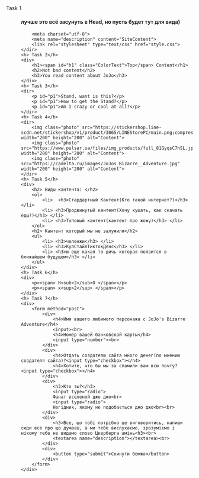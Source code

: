 <html>
<head>
	<title>Top content about JoJo</title>
</head>
<body>
    <h> Task 1</h>
	<dir>
    	<h4>лучше это всё засунуть в Head, но пусть будет тут для вида)</h4>
		
		<meta charset="utf-8">
		<meta name="description" content="SiteContent">
		<link rel="stylesheet" type="text/css" href="style.css"> 
	</dir>
    <h> Task 2</h>
	<div> 
		<h1><span id="h1" class="ColorText">Top</span> Content</h1>
	    <h2>Not bad content</h2>
	    <h3>You read content about JoJo</h3>
	</div>
	<h> Task 3</h>
	<dir>
		<p id="p1">Stand, want is this?</p>
		<p id="p1">How to get the Stand?</p>
		<p id="p1">Am I crazy or cool at all?</p>
    </dir>
    <h> Task 4</h>
    <dir>
        <img class="photo" src="https://stickershop.line-scdn.net/stickershop/v1/product/3065/LINEStorePC/main.png;compress=true" width="200" height="200" alt="Content">
        <img class="photo" src="https://www.pulsar.ua/files/img_products/full_81GyqsC7hSL.jpg" width="200" height="200" alt="Content">
        <img class="photo" src="https://cadelta.ru/images/JoJos_Bizarre__Adventure.jpg" width="200" height="200" alt="Content">
    </dir>
    <h> Task 5</h>
    <div>
        <h2> Виды кантента: </h2>
        <ol>
            <li>  <h3>Стардартный Кантент(Кто такой интернет?)</h3> </li>
            <li> <h3>Продвинутый кантент(Хочу кушать, как скачать еды?)</h3> </li>
            <li> <h3>Топовый кантент(кантент про жожу)</h3> </li>
        </ol>
        <h2> Кантент который мы не залужили</h2>
        <ul>
            <li> <h3>челенжи</h3> </li>
            <li> <h3>КулСтайлТиктокДєнс</h3> </li>
            <li> <h3>и еще какая то дичь которая появится в ближайшем будущем</h3> </li>
        </ul>
    </div>
    <h> Task 6</h>
    <div>
        <p><span> H<sub>2</sub>O </span></p>
        <p><span> x<sup>2</sup> </span></p>
    </div>
    <h> Task 7</h>
    <div>
        <form method="post">
            <div>
                <h4>Имя вашего любимого персонажа с JoJo's Bizarre Adventure</h4>
                <input><br>
                <h4>Номер вашей банковской карты</h4>
                <input type="number"><br>
            </div>
            <div>
                <h4>Отдать создателю сайта много денег(по мнению создателя сайта)?<input type="checkbox"></h4>
                <h4>Хотите, что бы мы за спамили вам всю почту?<input type="checkbox"></h4>
            </div>
            <div>
                <h3>Кто ты?</h3>
                <input type="radio">
                Фанат вселеной джо джо<br>
                <input type="radio">
                Негідник, якому не подобається джо джо<br><br>
            </div>
            <div>
                <h3>Все, що тобі потрібно це виговоритись, напиши сюди все про що думаєш, а ми тебе вислухаємо, зрозуміємо і нікому тебе не видамо слово Цкерберга амінь<h3><br>
                <textarea name="description"></textarea><br>
            </div>
            <div>
                <button type="submit">Скинути бомжа</button>
            </div>
        </form>
    </div>
</body>
</html>
